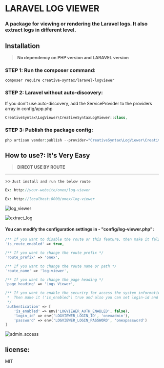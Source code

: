 # LARAVEL LOG VIEWER

### A package for viewing or rendering the Laravel logs. It also extract logs in different level.

## Installation

> **No dependency on PHP version and LARAVEL version**

### STEP 1: Run the composer command:

```shell
composer require creative-syntax/laravel-logviewer
```

### STEP 2: Laravel without auto-discovery:

If you don't use auto-discovery, add the ServiceProvider to the providers array in config/app.php

```php
CreativeSyntax\LogViewer\CreativeSyntaxLogViewer::class,
```

### STEP 3: Publish the package config:

```php
php artisan vendor:publish --provider="CreativeSyntax\LogViewer\CreativeSyntaxLogViewer" --force
```

## How to use?: It's Very Easy

> **DIRECT USE BY ROUTE**
---
<dl>
  <dt>>> <code>Just install and run the below route </span></code></dt>
</dl>

```php
Ex: http://your-website/onex/log-viewer

Ex: http://localhost:8000/onex/log-viewer
```

![log_viewer](https://user-images.githubusercontent.com/24665327/222919334-3bb531a5-6a42-49ce-93c9-7d1b2478179d.png)


![extract_log](https://user-images.githubusercontent.com/24665327/222919351-786ca012-f478-4e34-aced-5e6a7683981c.png)


#### You can modify the configuration settings in - "config/log-viewer.php":

```php
/** If you want to disable the route or this feature, then make it false */
'is_route_enabled' => true,
```

```php
/** If you want to change the route prefix */
'route_prefix' => 'onex',
```

```php
/** If you want to change the route name or path */
'route_name' => 'log-viewer',
```

```php
/** If you want to change the page heading */
'page_heading' => 'Logs Viewer',
```

```php
/** If you want to enable the securiry for access the system information
 *  Then make it ('is_enabled') true and also you can set login-id and password 
 */
'authentication' => [
    'is_enabled' => env('LOGVIEWER_AUTH_ENABLED', false),
    'login_id' => env('LOGVIEWER_LOGIN_ID', 'onexadmin'),
    'password' => env('LOGVIEWER_LOGIN_PASSWORD', 'onexpassword')
]
```

![admin_access](https://user-images.githubusercontent.com/24665327/222919478-474bcc99-bc5b-4414-8d17-6dfa16ef09b1.png)


## license:
MIT
